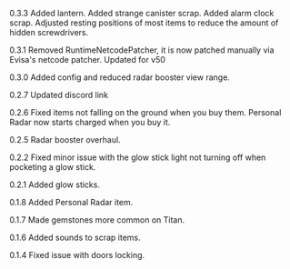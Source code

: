 0.3.3
	Added lantern.
	Added strange canister scrap.
	Added alarm clock scrap.
	Adjusted resting positions of most items to reduce the amount of hidden screwdrivers.

0.3.1
	Removed RuntimeNetcodePatcher, it is now patched manually via Evisa's netcode patcher.
	Updated for v50

0.3.0
	Added config and reduced radar booster view range.

0.2.7
	Updated discord link

0.2.6
	Fixed items not falling on the ground when you buy them.
	Personal Radar now starts charged when you buy it.

0.2.5
	Radar booster overhaul.

0.2.2
	Fixed minor issue with the glow stick light not turning off when pocketing a glow stick.

0.2.1
	Added glow sticks.

0.1.8
	Added Personal Radar item.

0.1.7
	Made gemstones more common on Titan.
	
0.1.6
	Added sounds to scrap items.

0.1.4
	Fixed issue with doors locking.

